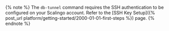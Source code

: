 {% note %}
The `db-tunnel` command requires the SSH authentication to be configured on your Scalingo account.
Refer to the [SSH Key Setup]({% post_url platform/getting-started/2000-01-01-first-steps %}) page.
{% endnote %}
